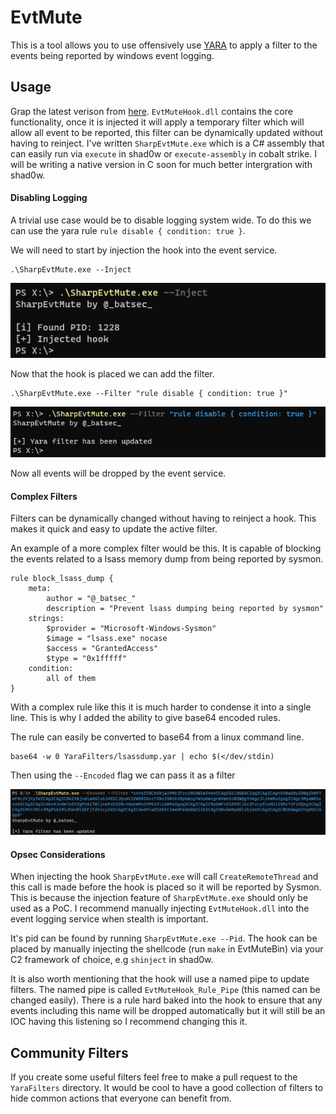 # EvtMute

This is a tool allows you to use offensively use [YARA](http://virustotal.github.io/yara/) to apply a filter to the events being reported by windows event logging.

## Usage

Grap the latest verison from [here](https://github.com/bats3c/EvtMute/releases/tag/v1.0). `EvtMuteHook.dll` contains the core functionality, once it is injected it will apply a temporary filter which will allow all event to be reported, this filter can be dynamically updated without having to reinject. I've written `SharpEvtMute.exe` which is a C# assembly that can easily run via `execute` in shad0w or `execute-assembly` in cobalt strike. I will be writing a native version in C soon for much better intergration with shad0w.

#### Disabling Logging

A trivial use case would be to disable logging system wide. To do this we can use the yara rule `rule disable { condition: true }`.

We will need to start by injection the hook into the event service.

    .\SharpEvtMute.exe --Inject

![Inject Hook](img/hookinject.png)

Now that the hook is placed we can add the filter.

    .\SharpEvtMute.exe --Filter "rule disable { condition: true }"

![Inject Hook](img/addfilter.png)

Now all events will be dropped by the event service.

#### Complex Filters

Filters can be dynamically changed without having to reinject a hook. This makes it quick and easy to update the active filter.

An example of a more complex filter would be this. It is capable of blocking the events related to a lsass memory dump from being reported by sysmon.

```
rule block_lsass_dump {
    meta:
        author = "@_batsec_"
        description = "Prevent lsass dumping being reported by sysmon"
    strings:
        $provider = "Microsoft-Windows-Sysmon"
        $image = "lsass.exe" nocase
        $access = "GrantedAccess"
        $type = "0x1fffff"
    condition:
        all of them
}
```

With a complex rule like this it is much harder to condense it into a single line. This is why I added the ability to give base64 encoded rules.

The rule can easily be converted to base64 from a linux command line.

    base64 -w 0 YaraFilters/lsassdump.yar | echo $(</dev/stdin)

Then using the `--Encoded` flag we can pass it as a filter

![Encoded Filter](img/encrule.png)

#### Opsec Considerations

When injecting the hook `SharpEvtMute.exe` will call `CreateRemoteThread` and this call is made before the hook is placed so it will be reported by Sysmon. This is because the injection feature of `SharpEvtMute.exe` should only be used as a PoC. I recommend manually injecting `EvtMuteHook.dll` into the event logging service when stealth is important.

It's pid can be found by running `SharpEvtMute.exe --Pid`. The hook can be placed by manually injecting the shellcode (run `make` in EvtMuteBin) via your C2 framework of choice, e.g `shinject` in shad0w.

It is also worth mentioning that the hook will use a named pipe to update filters. The named pipe is called `EvtMuteHook_Rule_Pipe` (this named can be changed easily). There is a rule hard baked into the hook to ensure that any events including this name will be dropped automatically but it will still be an IOC having this listening so I recommend changing this it.

## Community Filters

If you create some useful filters feel free to make a pull request to the `YaraFilters` directory. It would be cool to have a good collection of filters to hide common actions that everyone can benefit from.